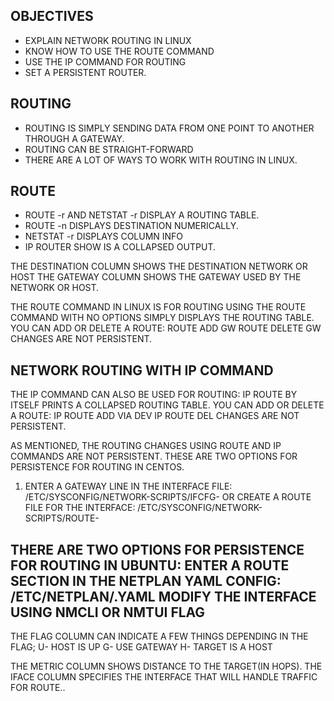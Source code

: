OBJECTIVES
-
- EXPLAIN NETWORK ROUTING IN LINUX
- KNOW HOW TO USE THE ROUTE COMMAND
- USE THE IP COMMAND FOR ROUTING
- SET A PERSISTENT ROUTER.

ROUTING
--
- ROUTING IS SIMPLY SENDING DATA FROM ONE POINT TO ANOTHER THROUGH A GATEWAY.
- ROUTING CAN BE STRAIGHT-FORWARD
- THERE ARE A LOT OF WAYS TO WORK WITH ROUTING IN LINUX.

ROUTE
--
- ROUTE -r AND NETSTAT -r DISPLAY A ROUTING TABLE.
- ROUTE -n DISPLAYS DESTINATION NUMERICALLY.
- NETSTAT -r DISPLAYS COLUMN INFO
- IP ROUTER SHOW IS A COLLAPSED OUTPUT.

THE DESTINATION COLUMN SHOWS THE DESTINATION NETWORK OR HOST
THE GATEWAY COLUMN SHOWS THE GATEWAY USED BY THE NETWORK OR HOST.

THE ROUTE COMMAND IN LINUX IS FOR ROUTING
USING THE ROUTE COMMAND WITH NO OPTIONS SIMPLY DISPLAYS THE ROUTING TABLE.
YOU CAN ADD OR DELETE A ROUTE:
ROUTE ADD <TARGET> GW <IP ADDRESS> 
ROUTE DELETE <TARGET> GW <IP ADDRESS>
CHANGES ARE NOT PERSISTENT.

NETWORK ROUTING WITH IP COMMAND
--
THE IP COMMAND CAN ALSO BE USED FOR ROUTING: IP ROUTE BY ITSELF PRINTS  A COLLAPSED ROUTING TABLE.
YOU CAN ADD OR DELETE A ROUTE:
IP ROUTE ADD <TARGET> VIA <GATEWAY> DEV <DEVICE>
IP ROUTE DEL <TARGET>
CHANGES ARE NOT PERSISTENT.

AS MENTIONED, THE ROUTING CHANGES USING ROUTE AND IP COMMANDS ARE NOT PERSISTENT.
THESE ARE TWO OPTIONS FOR PERSISTENCE FOR ROUTING IN CENTOS.
1) ENTER  A GATEWAY LINE IN THE INTERFACE FILE:
/ETC/SYSCONFIG/NETWORK-SCRIPTS/IFCFG-<INTERFACE>
OR CREATE A ROUTE FILE FOR THE INTERFACE:
/ETC/SYSCONFIG/NETWORK-SCRIPTS/ROUTE-<INTERFACE>

THERE ARE TWO OPTIONS FOR PERSISTENCE FOR ROUTING IN UBUNTU:
ENTER A ROUTE SECTION IN THE NETPLAN YAML CONFIG:
/ETC/NETPLAN/<CONFIG>.YAML
MODIFY THE INTERFACE USING NMCLI OR NMTUI
FLAG
--
THE FLAG COLUMN CAN INDICATE A FEW THINGS DEPENDING IN THE FLAG;
U- HOST IS UP
G- USE GATEWAY
H- TARGET IS  A HOST

THE METRIC COLUMN SHOWS DISTANCE TO THE TARGET(IN HOPS).
THE IFACE COLUMN SPECIFIES THE INTERFACE THAT WILL HANDLE TRAFFIC FOR ROUTE..

